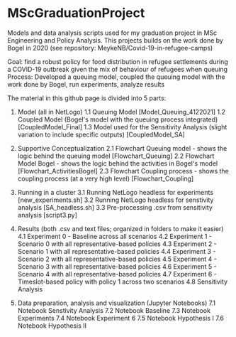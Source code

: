 # MScGraduationProject
Models and data analysis scripts used for my graduation project in MSc Engineering and Policy Analysis. This projects builds on the work done by Bogel in 2020 (see repository: MeykeNB/Covid-19-in-refugee-camps)

Goal: find a robust policy for food distribution in refugee settlements during a COVID-19 outbreak given the mix of behaviour of refugees when queuing 
Process: Developed a queuing model, coupled the queuing model with the work done by Bogel, run experiments, analyze results 

The material in this github page is divided into 5 parts:
1. Model (all in NetLogo)
      1.1 Queuing Model [Model_Queuing_4122021]
      1.2 Coupled Model (Bogel's model with the queuing process integrated) [CoupledModel_Final]
      1.3 Model used for the Sensitivity Analysis (slight variation to include specific outputs) [CoupledModel_SA]
      
2. Supportive Conceptualization
      2.1 Flowchart Queuing model - shows the logic behind the queuing model [Flowchart_Queuing]
      2.2 Flowchart Model Bogel - shows the logic behind the activities in Bogel's model [Flowchart_ActivitiesBogel]
      2.3 Flowchart Coupling process - shows the coupling process (at a very high level) [Flowchart_Coupling]

3. Running in a cluster
      3.1 Running NetLogo headless for experiments [new_experiments.sh]
      3.2 Running NetLogo headless for senstivity analysis [SA_headless.sh]
      3.3 Pre-processing .csv from sensitivity analysis [script3.py]
    
4. Results (both .csv and text files; organized in folders to make it easier)
      4.1 Experiment 0 - Baseline across all scenarios
      4.2 Experiment 1 - Scenario 0 with all representative-based policies
      4.3 Experiment 2 - Scenario 1 with all representative-based policies
      4.4 Experiment 3 - Scenario 2 with all representative-based policies
      4.5 Experiment 4 - Scenario 3 with all representative-based policies
      4.6 Experiment 5 - Scenario 4 with all representative-based policies
      4.7 Experiment 6 - Timeslot-based policy with policy 1 across two scenarios
      4.8 Sensitivity Analysis 
      
7. Data preparation, analysis and visualization (Jupyter Notebooks)
      7.1 Notebook Senstivity Analysis 
      7.2 Notebook Baseline 
      7.3 Notebook Experiments
      7.4 Notebook Experiment 6
      7.5 Notebook Hypothesis I
      7.6 Notebook Hypothesis II 



